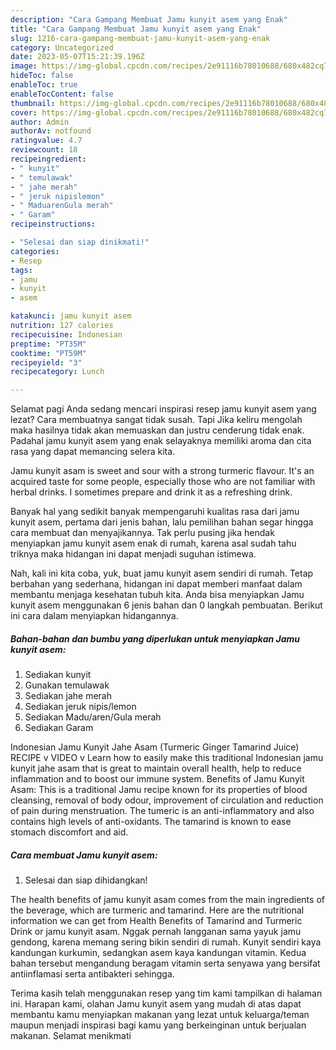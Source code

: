 ```yaml
---
description: "Cara Gampang Membuat Jamu kunyit asem yang Enak"
title: "Cara Gampang Membuat Jamu kunyit asem yang Enak"
slug: 1216-cara-gampang-membuat-jamu-kunyit-asem-yang-enak
category: Uncategorized
date: 2023-05-07T15:21:39.196Z
image: https://img-global.cpcdn.com/recipes/2e91116b78010688/680x482cq70/jamu-kunyit-asem-foto-resep-utama.jpg
hideToc: false
enableToc: true
enableTocContent: false
thumbnail: https://img-global.cpcdn.com/recipes/2e91116b78010688/680x482cq70/jamu-kunyit-asem-foto-resep-utama.jpg
cover: https://img-global.cpcdn.com/recipes/2e91116b78010688/680x482cq70/jamu-kunyit-asem-foto-resep-utama.jpg
author: Admin
authorAv: notfound
ratingvalue: 4.7
reviewcount: 18
recipeingredient:
- " kunyit"
- " temulawak"
- " jahe merah"
- " jeruk nipislemon"
- " MaduarenGula merah"
- " Garam"
recipeinstructions:

- "Selesai dan siap dinikmati!"
categories:
- Resep
tags:
- jamu
- kunyit
- asem

katakunci: jamu kunyit asem 
nutrition: 127 calories
recipecuisine: Indonesian
preptime: "PT35M"
cooktime: "PT59M"
recipeyield: "3"
recipecategory: Lunch

---
```



Selamat pagi Anda sedang mencari inspirasi resep jamu kunyit asem yang lezat? Cara membuatnya sangat tidak susah. Tapi Jika keliru mengolah maka hasilnya tidak akan memuaskan dan justru cenderung tidak enak. Padahal jamu kunyit asem yang enak selayaknya memiliki aroma dan cita rasa yang dapat memancing selera kita.


Jamu kunyit asam is sweet and sour with a strong turmeric flavour. It&#39;s an acquired taste for some people, especially those who are not familiar with herbal drinks. I sometimes prepare and drink it as a refreshing drink.

Banyak hal yang sedikit banyak mempengaruhi kualitas rasa dari jamu kunyit asem, pertama dari jenis bahan, lalu pemilihan bahan segar hingga cara membuat dan menyajikannya. Tak perlu pusing jika hendak menyiapkan jamu kunyit asem enak di rumah, karena asal sudah tahu triknya maka hidangan ini dapat menjadi suguhan istimewa.


Nah, kali ini kita coba, yuk, buat jamu kunyit asem sendiri di rumah. Tetap berbahan yang sederhana, hidangan ini dapat memberi manfaat dalam membantu menjaga kesehatan tubuh kita. Anda bisa menyiapkan Jamu kunyit asem menggunakan 6 jenis bahan dan 0 langkah pembuatan. Berikut ini cara dalam menyiapkan hidangannya.

<!--inarticleads1-->

##### Bahan-bahan dan bumbu yang diperlukan untuk menyiapkan Jamu kunyit asem:

1. Sediakan  kunyit
1. Gunakan  temulawak
1. Sediakan  jahe merah
1. Sediakan  jeruk nipis/lemon
1. Sediakan  Madu/aren/Gula merah
1. Sediakan  Garam


Indonesian Jamu Kunyit Jahe Asam (Turmeric Ginger Tamarind Juice) RECIPE v VIDEO v Learn how to easily make this traditional Indonesian jamu kunyit jahe asam that is great to maintain overall health, help to reduce inflammation and to boost our immune system. Benefits of Jamu Kunyit Asam: This is a traditional Jamu recipe known for its properties of blood cleansing, removal of body odour, improvement of circulation and reduction of pain during menstruation. The tumeric is an anti-inflammatory and also contains high levels of anti-oxidants. The tamarind is known to ease stomach discomfort and aid. 

<!--inarticleads2-->

##### Cara membuat Jamu kunyit asem:


1. Selesai dan siap dihidangkan!

The health benefits of jamu kunyit asam comes from the main ingredients of the beverage, which are turmeric and tamarind. Here are the nutritional information we can get from Health Benefits of Tamarind and Turmeric Drink or jamu kunyit asam. Nggak pernah langganan sama yayuk jamu gendong, karena memang sering bikin sendiri di rumah. Kunyit sendiri kaya kandungan kurkumin, sedangkan asem kaya kandungan vitamin. Kedua bahan tersebut mengandung beragam vitamin serta senyawa yang bersifat antiinflamasi serta antibakteri sehingga. 

Terima kasih telah menggunakan resep yang tim kami tampilkan di halaman ini. Harapan kami, olahan Jamu kunyit asem yang mudah di atas dapat membantu kamu menyiapkan makanan yang lezat untuk keluarga/teman maupun menjadi inspirasi bagi kamu yang berkeinginan untuk berjualan makanan. Selamat menikmati
